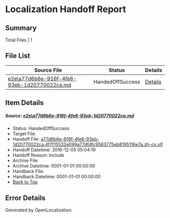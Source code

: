 # <a name='report-top'></a> Localization Handoff Report

## Summary
 Total Files | 1

## File List
 Source File | Status | Details 
 ----------- | ------ | ------- 
 [e2e\a77d6b6e-916f-4fe6-93eb-1d20770022ca.md](https://github.com/OpenLocalizationTestOrg/ol-test0/blob/f41700935dff17bc5bb3929aa001226fa8dee5ff/e2e/a77d6b6e-916f-4fe6-93eb-1d20770022ca.md) | HandedOffSuccess | [Details](#c8fac02f816c4fed3318b815a5cc517c438d92731)

## Item Details
##### <a name='c8fac02f816c4fed3318b815a5cc517c438d92731'></a> Source: [e2e\a77d6b6e-916f-4fe6-93eb-1d20770022ca.md](https://github.com/OpenLocalizationTestOrg/ol-test0/blob/f41700935dff17bc5bb3929aa001226fa8dee5ff/e2e/a77d6b6e-916f-4fe6-93eb-1d20770022ca.md)
* Status: HandedOffSuccess
* Target File: 
* Handoff File: [a77d6b6e-916f-4fe6-93eb-1d20770022ca.4f7f15532e099a77dfdfc9583775eb8195116e7a.zh-cn.xlf](https://github.com/OpenLocalizationTestOrg/ol-test0-handoff/blob/caa3e88dce139b50a69590a9a8156c97c8b9a054/ol-handoff/OpenLocalizationTestOrg/ol-test0-zhcn/shujia/ht/a77d6b6e-916f-4fe6-93eb-1d20770022ca.4f7f15532e099a77dfdfc9583775eb8195116e7a.zh-cn.xlf)
* Handoff Datetime: 2016-12-05 05:04:19
* Handoff Reason: Include
* Archive File: 
* Archive Datetime: 0001-01-01 00:00:00
* Handback File: 
* Handback Datetime: 0001-01-01 00:00:00
* [Back to Top](#report-top)


## Error Details

Generated by OpenLocalization.
